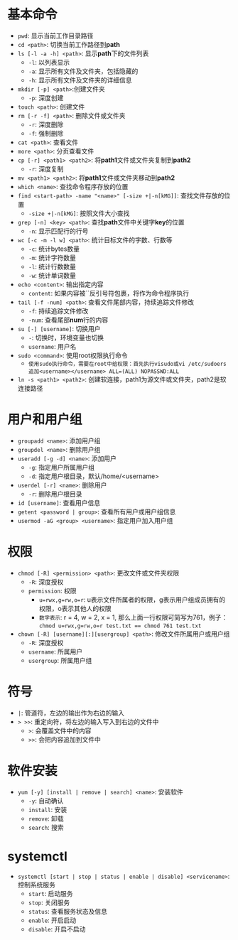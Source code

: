 # 基本命令

* `pwd`: 显示当前工作目录路径
* `cd <path>`: 切换当前工作路径到**path**
* `ls [-l -a -h] <path>`: 显示**path**下的文件列表
  * `-l`: 以列表显示
  * `-a`: 显示所有文件及文件夹，包括隐藏的
  * `-h`: 显示所有文件及文件夹的详细信息
* `mkdir [-p] <path>`:创建文件夹
  * `-p`: 深度创建
* `touch <path>`: 创建文件
* `rm [-r -f] <path>`: 删除文件或文件夹
  * `-r`: 深度删除
  * `-f`: 强制删除
* `cat <path>`: 查看文件
* `more <path>`: 分页查看文件
* `cp [-r] <path1> <path2>`: 将**path1**文件或文件夹复制到**path2**
  * `-r`: 深度复制
* `mv <path1> <path2>`: 将**path1**文件或文件夹移动到**path2**
* `which <name>`: 查找命令程序存放的位置
* `find <start-path> -name "<name>" [-size +|-n[kMG]]`: 查找文件存放的位置
  * `-size +|-n[kMG]`: 按照文件大小查找
* `grep [-n] <key> <path>`: 查找**path**文件中关键字**key**的位置
  * `-n`: 显示匹配行的行号
* `wc [-c -m -l w] <path>`: 统计目标文件的字数、行数等
  * `-c`: 统计bytes数量
  * `-m`: 统计字符数量
  * `-l`: 统计行数数量
  * `-w`: 统计单词数量
* `echo <content>`: 输出指定内容
  * `content`: 如果内容被``反引号符包裹，将作为命令程序执行
* `tail [-f -num] <path>`: 查看文件尾部内容，持续追踪文件修改
  * `-f`: 持续追踪文件修改
  * `-num`: 查看尾部**num**行的内容
* `su [-] [username]`: 切换用户
  * `-`: 切换时，环境变量也切换
  * `username`: 用户名
* `sudo <command>`: 使用root权限执行命令
  * `使用sudo执行命令，需要在root中给权限：首先执行visudo或vi /etc/sudoers 追加<username></username> ALL=(ALL) NOPASSWD:ALL`
* `ln -s <path1> <path2>`: 创建软连接，path1为源文件或文件夹，path2是软连接路径

# 用户和用户组

* `groupadd <name>`: 添加用户组
* `groupdel <name>`: 删除用户组
* `useradd [-g -d] <name>`: 添加用户
  * `-g`: 指定用户所属用户组
  * `-d`: 指定用户根目录，默认/home/\<username>
* `userdel [-r] <name>`: 删除用户
  * `-r`: 删除用户根目录
* `id [username]`: 查看用户信息
* `getent <password | group>`: 查看所有用户或用户组信息
* `usermod -aG <group> <username>`: 指定用户加入用户组

# 权限

* `chmod [-R] <permission> <path>`: 更改文件或文件夹权限
  * `-R`: 深度授权
  * `permission`: 权限
    * `u=rwx,g=rw,o=r`: u表示文件所属者的权限，g表示用户组成员拥有的权限，o表示其他人的权限
    * `数字表示`: r = 4, w = 2, x = 1, 那么上面一行权限可简写为761，例子：`chmod u=rwx,g=rw,o=r test.txt == chmod 761 test.txt`
* `chown [-R] [username][:][usergroup] <path>`: 修改文件所属用户或用户组
  * `-R`: 深度授权
  * `username`: 所属用户
  * `usergroup`: 所属用户组

# 符号

* `|`: 管道符，左边的输出作为右边的输入
* `> >>`: 重定向符，将左边的输入写入到右边的文件中
  * `>`: 会覆盖文件中的内容
  * `>>`: 会把内容追加到文件中

# 软件安装

* `yum [-y] [install | remove | search] <name>`: 安装软件
  * `-y`: 自动确认
  * `install`: 安装
  * `remove`: 卸载
  * `search`: 搜索

# systemctl

* `systemctl [start | stop | status | enable | disable] <servicename>`:  控制系统服务
  * `start`: 启动服务
  * `stop`: 关闭服务
  * `status`: 查看服务状态及信息
  * `enable`: 开启启动
  * `disable`: 开启不启动

